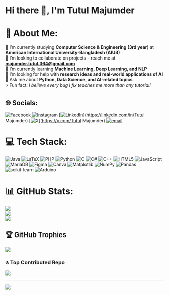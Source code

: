 # Hi there 👋, I'm Tutul Majumder  

# 💫 About Me:
🔭 I’m currently studying **Computer Science & Engineering (3rd year)** at **American International University-Bangladesh (AIUB)**  <br>👯 I’m looking to collaborate on projects – reach me at **majumder.tutul.364@gmail.com**  <br>🌱 I’m currently learning **Machine Learning, Deep Learning, and NLP**  <br>🤝 I’m looking for help with **research ideas and real-world applications of AI**  <br>💬 Ask me about **Python, Data Science, and AI-related topics**  <br>⚡ Fun fact: *I believe every bug I fix teaches me more than any tutorial!*


## 🌐 Socials:
[![Facebook](https://img.shields.io/badge/Facebook-%231877F2.svg?logo=Facebook&logoColor=white)](https://www.facebook.com/tutul11tmt) [![Instagram](https://img.shields.io/badge/Instagram-%23E4405F.svg?logo=Instagram&logoColor=white)](https://instagram.com/2tul_aaaaaa) [![LinkedIn](https://img.shields.io/badge/LinkedIn-%230077B5.svg?logo=linkedin&logoColor=white)](https://linkedin.com/in/Tutul Majumder) [![X](https://img.shields.io/badge/X-black.svg?logo=X&logoColor=white)](https://x.com/Tutul Majumder) [![email](https://img.shields.io/badge/Email-D14836?logo=gmail&logoColor=white)](mailto:majumder.tutul.364@gmail.com) 

# 💻 Tech Stack:
![Java](https://img.shields.io/badge/java-%23ED8B00.svg?style=for-the-badge&logo=openjdk&logoColor=white) ![LaTeX](https://img.shields.io/badge/latex-%23008080.svg?style=for-the-badge&logo=latex&logoColor=white) ![PHP](https://img.shields.io/badge/php-%23777BB4.svg?style=for-the-badge&logo=php&logoColor=white) ![Python](https://img.shields.io/badge/python-3670A0?style=for-the-badge&logo=python&logoColor=ffdd54) ![C](https://img.shields.io/badge/c-%2300599C.svg?style=for-the-badge&logo=c&logoColor=white) ![C#](https://img.shields.io/badge/c%23-%23239120.svg?style=for-the-badge&logo=csharp&logoColor=white) ![C++](https://img.shields.io/badge/c++-%2300599C.svg?style=for-the-badge&logo=c%2B%2B&logoColor=white) ![HTML5](https://img.shields.io/badge/html5-%23E34F26.svg?style=for-the-badge&logo=html5&logoColor=white) ![JavaScript](https://img.shields.io/badge/javascript-%23323330.svg?style=for-the-badge&logo=javascript&logoColor=%23F7DF1E) ![MariaDB](https://img.shields.io/badge/MariaDB-003545?style=for-the-badge&logo=mariadb&logoColor=white) ![Figma](https://img.shields.io/badge/figma-%23F24E1E.svg?style=for-the-badge&logo=figma&logoColor=white) ![Canva](https://img.shields.io/badge/Canva-%2300C4CC.svg?style=for-the-badge&logo=Canva&logoColor=white) ![Matplotlib](https://img.shields.io/badge/Matplotlib-%23ffffff.svg?style=for-the-badge&logo=Matplotlib&logoColor=black) ![NumPy](https://img.shields.io/badge/numpy-%23013243.svg?style=for-the-badge&logo=numpy&logoColor=white) ![Pandas](https://img.shields.io/badge/pandas-%23150458.svg?style=for-the-badge&logo=pandas&logoColor=white) ![scikit-learn](https://img.shields.io/badge/scikit--learn-%23F7931E.svg?style=for-the-badge&logo=scikit-learn&logoColor=white) ![Arduino](https://img.shields.io/badge/-Arduino-00979D?style=for-the-badge&logo=Arduino&logoColor=white)
# 📊 GitHub Stats:
![](https://github-readme-stats.vercel.app/api?username=TutulMajumder&theme=dark&hide_border=false&include_all_commits=true&count_private=true)<br/>
![](https://nirzak-streak-stats.vercel.app/?user=TutulMajumder&theme=dark&hide_border=false)<br/>
![](https://github-readme-stats.vercel.app/api/top-langs/?username=TutulMajumder&theme=dark&hide_border=false&include_all_commits=true&count_private=true&layout=compact)

## 🏆 GitHub Trophies
![](https://github-profile-trophy.vercel.app/?username=TutulMajumder&theme=radical&no-frame=false&no-bg=false&margin-w=4)

### 🔝 Top Contributed Repo
![](https://github-contributor-stats.vercel.app/api?username=TutulMajumder&limit=5&theme=dark&combine_all_yearly_contributions=true)

---
[![](https://visitcount.itsvg.in/api?id=TutulMajumder&icon=1&color=0)](https://visitcount.itsvg.in)

<!-- Proudly created with GPRM ( https://gprm.itsvg.in ) -->
